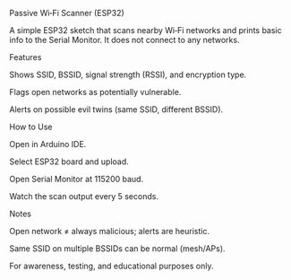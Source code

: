 Passive Wi‑Fi Scanner (ESP32)

A simple ESP32 sketch that scans nearby Wi‑Fi networks and prints basic info to the Serial Monitor. It does not connect to any networks.

Features

Shows SSID, BSSID, signal strength (RSSI), and encryption type.

Flags open networks as potentially vulnerable.

Alerts on possible evil twins (same SSID, different BSSID).

How to Use

Open in Arduino IDE.

Select ESP32 board and upload.

Open Serial Monitor at 115200 baud.

Watch the scan output every 5 seconds.

Notes

Open network ≠ always malicious; alerts are heuristic.

Same SSID on multiple BSSIDs can be normal (mesh/APs).

For awareness, testing, and educational purposes only.
